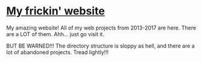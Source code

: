 # [My frickin' website](https://vityavv.github.io)
My amazing website! All of my web projects from 2013-2017 are here. There are a LOT of them. Ahh... just go visit it.

BUT BE WARNED!!! The directory structure is sloppy as hell, and there are a lot of abandoned projects. Tread lightly!!!
